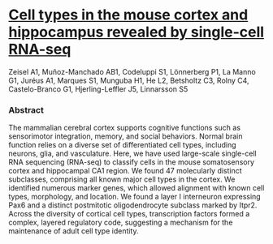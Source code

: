 # [Cell types in the mouse cortex and hippocampus revealed by single-cell RNA-seq](https://www.ncbi.nlm.nih.gov/pubmed/25700174)

Zeisel A1, Muñoz-Manchado AB1, Codeluppi S1, Lönnerberg P1, La Manno G1, Juréus A1, Marques S1, Munguba H1, He L2, Betsholtz C3, Rolny C4, Castelo-Branco G1, Hjerling-Leffler J5, Linnarsson S5

### Abstract
The mammalian cerebral cortex supports cognitive functions such as sensorimotor integration, memory, and social behaviors. Normal brain function relies on a diverse set of differentiated cell types, including neurons, glia, and vasculature. Here, we have used large-scale single-cell RNA sequencing (RNA-seq) to classify cells in the mouse somatosensory cortex and hippocampal CA1 region. We found 47 molecularly distinct subclasses, comprising all known major cell types in the cortex. We identified numerous marker genes, which allowed alignment with known cell types, morphology, and location. We found a layer I interneuron expressing Pax6 and a distinct postmitotic oligodendrocyte subclass marked by Itpr2. Across the diversity of cortical cell types, transcription factors formed a complex, layered regulatory code, suggesting a mechanism for the maintenance of adult cell type identity.
